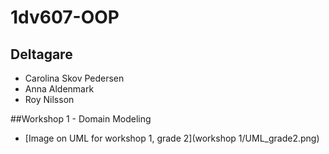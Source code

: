 # 1dv607-OOP

## Deltagare
* Carolina Skov Pedersen
* Anna Aldenmark
* Roy Nilsson

##Workshop 1 - Domain Modeling
* [Image on UML for workshop 1, grade 2](workshop 1/UML_grade2.png)
